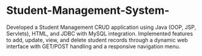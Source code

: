 # Student-Management-System-
Developed a Student Management CRUD application using Java (OOP, JSP, Servlets), HTML, and JDBC with MySQL integration. Implemented features to add, update, view, and delete student records through a dynamic web interface with GET/POST handling and a responsive navigation menu.









